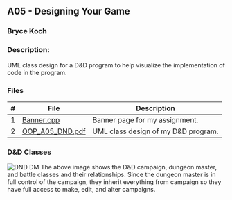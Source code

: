 ## A05 - Designing Your Game
### Bryce Koch
### Description:

UML class design for a D&D program to help visualize the implementation of code in the program.

### Files

|   #   | File     | Description                      |
| :---: | -------- | -------------------------------- |
|   1   | [Banner.cpp](https://github.com/BKoch74/2143-OOP-Koch/blob/main/Assignments/A05/Banner.cpp) | Banner page for my assignment.|
|   2   | [OOP_A05_DND.pdf](https://github.com/BKoch74/2143-OOP-Koch/blob/main/Assignments/A05/OOP_A05_DND.pdf) | UML class design of my D&D program. |

### D&D Classes
![DND DM](https://user-images.githubusercontent.com/113659870/236082026-852be036-1c7a-40b2-907b-cce679546451.png)
The above image shows the D&D campaign, dungeon master, and battle classes and their relationships. Since the dungeon master is in full control of the campaign, they inherit everything from campaign so they have full access to make, edit, and alter campaigns. 

